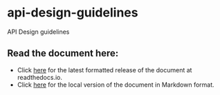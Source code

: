 # api-design-guidelines
API Design guidelines

## Read the document here:
  * Click [here](http://api-design-guidelines.readthedocs.io/) for the latest formatted release of the document at readthedocs.io.
  * Click [here](docs/README.md) for the local version of the document in Markdown format.
